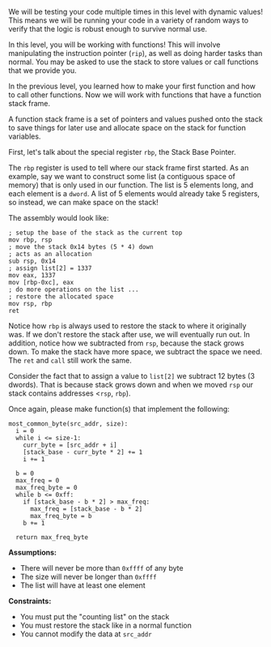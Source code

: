 We will be testing your code multiple times in this level with dynamic values! This means we will be running your code in a variety of random ways to verify that the logic is robust enough to survive normal use.

In this level, you will be working with functions! This will involve manipulating the instruction pointer (`rip`), as well as doing harder tasks than normal. You may be asked to use the stack to store values or call functions that we provide you.

In the previous level, you learned how to make your first function and how to call other functions. Now we will work with functions that have a function stack frame.

A function stack frame is a set of pointers and values pushed onto the stack to save things for later use and allocate space on the stack for function variables.

First, let's talk about the special register `rbp`, the Stack Base Pointer.

The `rbp` register is used to tell where our stack frame first started. As an example, say we want to construct some list (a contiguous space of memory) that is only used in our function. The list is 5 elements long, and each element is a `dword`. A list of 5 elements would already take 5 registers, so instead, we can make space on the stack!

The assembly would look like:

```assembly
; setup the base of the stack as the current top
mov rbp, rsp
; move the stack 0x14 bytes (5 * 4) down
; acts as an allocation
sub rsp, 0x14
; assign list[2] = 1337
mov eax, 1337
mov [rbp-0xc], eax
; do more operations on the list ...
; restore the allocated space
mov rsp, rbp
ret
```

Notice how `rbp` is always used to restore the stack to where it originally was. If we don't restore the stack after use, we will eventually run out. In addition, notice how we subtracted from `rsp`, because the stack grows down. To make the stack have more space, we subtract the space we need. The `ret` and `call` still work the same.

Consider the fact that to assign a value to `list[2]` we subtract 12 bytes (3 dwords). That is because stack grows down and when we moved `rsp` our stack contains addresses <`rsp`, `rbp`).

Once again, please make function(s) that implement the following:

```plaintext
most_common_byte(src_addr, size):
  i = 0
  while i <= size-1:
    curr_byte = [src_addr + i]
    [stack_base - curr_byte * 2] += 1
    i += 1

  b = 0
  max_freq = 0
  max_freq_byte = 0
  while b <= 0xff:
    if [stack_base - b * 2] > max_freq:
      max_freq = [stack_base - b * 2]
      max_freq_byte = b
    b += 1

  return max_freq_byte
```

**Assumptions:**

- There will never be more than `0xffff` of any byte
- The size will never be longer than `0xffff`
- The list will have at least one element

**Constraints:**

- You must put the "counting list" on the stack
- You must restore the stack like in a normal function
- You cannot modify the data at `src_addr`
